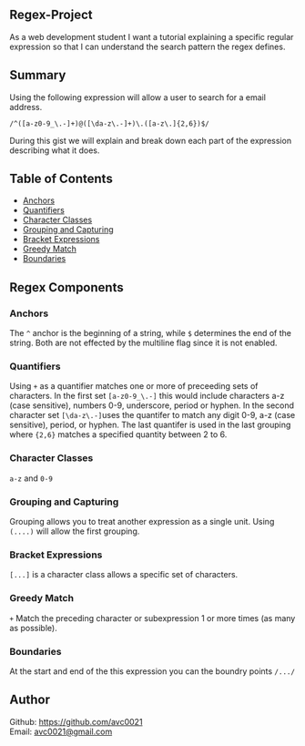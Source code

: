 ## Regex-Project 
As a web development student I want a tutorial explaining a specific regular expression so that I can understand the search pattern the regex defines.

## Summary
Using the following expression will allow a user to search for a email address. 

`/^([a-z0-9_\.-]+)@([\da-z\.-]+)\.([a-z\.]{2,6})$/`

During this gist we will explain and break down each part of the expression describing what it does.

## Table of Contents

- [Anchors](#anchors)
- [Quantifiers](#quantifiers)
- [Character Classes](#character-classes)
- [Grouping and Capturing](#grouping-and-capturing)
- [Bracket Expressions](#bracket-expressions)
- [Greedy Match](#greedy-match)
- [Boundaries](#boundaries)

## Regex Components

### Anchors
The `^` anchor is the beginning of a string, while `$` determines the end of the string. Both are not effected by the multiline flag since it is not enabled.

### Quantifiers
Using `+` as a quantifier matches one or more of preceeding sets of characters. In the first set `[a-z0-9_\.-]` this would include characters a-z (case sensitive), numbers 0-9, underscore, period or hyphen. In the second character set `[\da-z\.-]`uses the quantifer to match any digit 0-9, a-z (case sensitive), period, or hyphen. The last quantifer is used in the last grouping where `{2,6}` matches a specified quantity between 2 to 6.

### Character Classes
`a-z` and `0-9`

### Grouping and Capturing
Grouping allows you to treat another expression as a single unit. Using `(....)` will allow the first grouping.

### Bracket Expressions
`[...]` is a character class allows a specific set of characters.
### Greedy Match
`+`	Match the preceding character or subexpression 1 or more times (as many as possible).

### Boundaries
At the start and end of the this expression you can the boundry points `/.../`


## Author

Github: https://github.com/avc0021</br>
Email: avc0021@gmail.com

 
